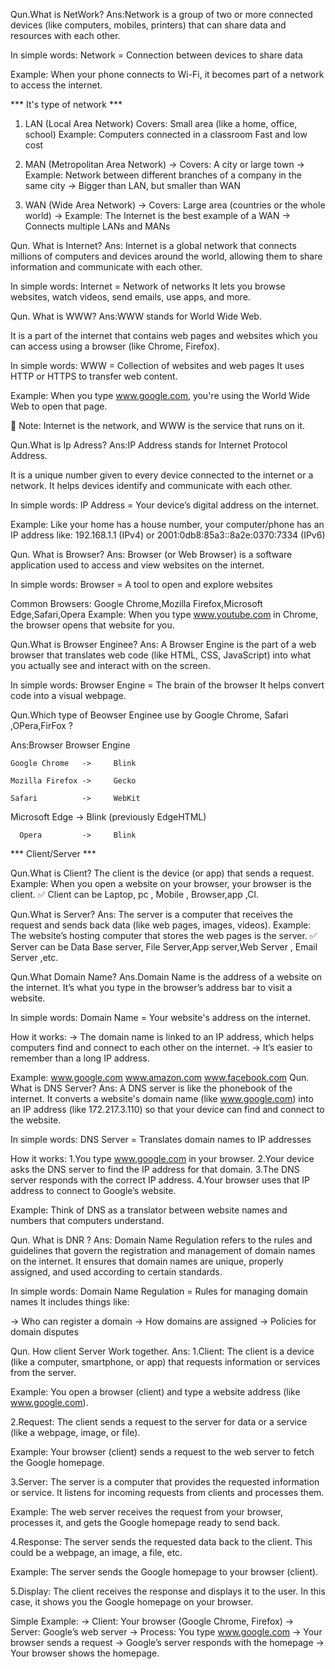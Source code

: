 Qun.What is NetWork?
Ans:Network is a group of two or more connected devices (like computers, mobiles, printers) that can share data and resources with each other.

In simple words:
Network = Connection between devices to share data

Example:
When your phone connects to Wi-Fi, it becomes part of a network to access the internet.


*** It's type of network ***

1. LAN (Local Area Network)
Covers: Small area (like a home, office, school)
Example: Computers connected in a classroom
Fast and low cost

2. MAN (Metropolitan Area Network)
-> Covers: A city or large town
-> Example: Network between different branches of a company in the same city
-> Bigger than LAN, but smaller than WAN

3. WAN (Wide Area Network)
-> Covers: Large area (countries or the whole world)
-> Example: The Internet is the best example of a WAN
-> Connects multiple LANs and MANs



Qun. What is Internet?
Ans: Internet is a global network that connects millions of computers and devices around the world, allowing them to share information and communicate with each other.

In simple words:
Internet = Network of networks
It lets you browse websites, watch videos, send emails, use apps, and more.



Qun. What is WWW?
Ans:WWW stands for World Wide Web.

It is a part of the internet that contains web pages and websites which you can access using a browser (like Chrome, Firefox).

In simple words:
WWW = Collection of websites and web pages
It uses HTTP or HTTPS to transfer web content.

Example:
When you type www.google.com, you're using the World Wide Web to open that page.

📌 Note: Internet is the network, and WWW is the service that runs on it.

Qun.What is Ip Adress?
Ans:IP Address stands for Internet Protocol Address.

It is a unique number given to every device connected to the internet or a network.
It helps devices identify and communicate with each other.

In simple words:
IP Address = Your device’s digital address on the internet.

Example:
Like your home has a house number, your computer/phone has an IP address like:
192.168.1.1 (IPv4) or 2001:0db8:85a3::8a2e:0370:7334 (IPv6)

Qun. What is Browser?
Ans: Browser (or Web Browser) is a software application used to access and view websites on the internet.

In simple words:
Browser = A tool to open and explore websites

Common Browsers:
Google Chrome,Mozilla Firefox,Microsoft Edge,Safari,Opera
Example:
When you type www.youtube.com in Chrome, the browser opens that website for you.

Qun.What is Browser Enginee?
Ans: A Browser Engine is the part of a web browser that translates web code (like HTML, CSS, JavaScript) into what you actually see and interact with on the screen.

In simple words:
Browser Engine = The brain of the browser
It helps convert code into a visual webpage.

Qun.Which type of Beowser Enginee use by Google Chrome, Safari ,OPera,FirFox ?

Ans:Browser 	      Browser Engine

    Google Chrome	->     Blink

    Mozilla Firefox ->	   Gecko

    Safari	        ->     WebKit

   Microsoft Edge	->     Blink (previously EdgeHTML)

      Opera	        ->     Blink


*** Client/Server ***

Qun.What is Client?
The client is the device (or app) that sends a request.
Example: When you open a website on your browser, your browser is the client.
✅ Client can be Laptop, pc , Mobile , Browser,app ,Cl.

Qun.What is Server?
Ans: The server is a computer that receives the request and sends back data (like web pages, images, videos).
Example: The website’s hosting computer that stores the web pages is the server.
✅ Server can be Data Base server, File Server,App server,Web Server , Email Server ,etc.

Qun.What Domain Name?
Ans.Domain Name is the address of a website on the internet. It’s what you type in the browser’s address bar to visit a website.

In simple words:
Domain Name = Your website's address on the internet.

How it works:
-> The domain name is linked to an IP address, which helps   computers find and connect to each other on the internet.
-> It’s easier to remember than a long IP address.

Example:
www.google.com
www.amazon.com
www.facebook.com
Qun. What is DNS Server?
Ans: A DNS server is like the phonebook of the internet. It converts a website's domain name (like www.google.com) into an IP address (like 172.217.3.110) so that your device can find and connect to the website.

In simple words:
DNS Server = Translates domain names to IP addresses

How it works:
1.You type www.google.com in your browser.
2.Your device asks the DNS server to find the IP address for that domain.
3.The DNS server responds with the correct IP address.
4.Your browser uses that IP address to connect to Google’s website.

Example:
Think of DNS as a translator between website names and numbers that computers understand.

Qun. What is DNR ?
Ans: Domain Name Regulation refers to the rules and guidelines that govern the registration and management of domain names on the internet. It ensures that domain names are unique, properly assigned, and used according to certain standards.

In simple words:
Domain Name Regulation = Rules for managing domain names
It includes things like:

-> Who can register a domain
-> How domains are assigned
-> Policies for domain disputes

Qun. How client Server Work together.
Ans: 
1.Client:
The client is a device (like a computer, smartphone, or app) that requests information or services from the server.

Example: You open a browser (client) and type a website address (like www.google.com).

2.Request:
The client sends a request to the server for data or a service (like a webpage, image, or file).

Example: Your browser (client) sends a request to the web server to fetch the Google homepage.

3.Server:
The server is a computer that provides the requested information or service. It listens for incoming requests from clients and processes them.

Example: The web server receives the request from your browser, processes it, and gets the Google homepage ready to send back.

4.Response:
The server sends the requested data back to the client. This could be a webpage, an image, a file, etc.

Example: The server sends the Google homepage to your browser (client).

5.Display:
The client receives the response and displays it to the user. In this case, it shows you the Google homepage on your browser.

Simple Example:
-> Client: Your browser (Google Chrome, Firefox)
-> Server: Google’s web server
-> Process: You type www.google.com → Your browser sends a request → Google’s server responds with the homepage → Your browser shows the homepage.